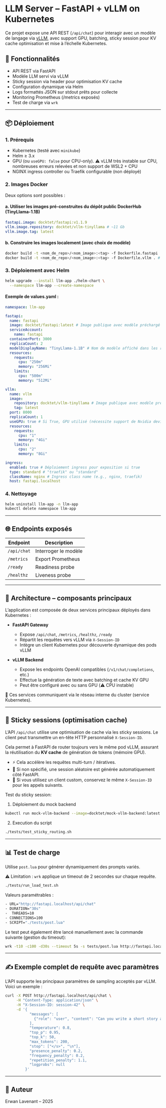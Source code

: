 # LLM Server – FastAPI + vLLM on Kubernetes

Ce projet expose une API REST (`/api/chat`) pour interagir avec un modèle de langage via [vLLM](https://github.com/vllm-project/vllm), avec support GPU, batching, sticky session pour KV cache optimisation et mise à l’échelle Kubernetes.

## 🚀 Fonctionnalités

* API REST via FastAPI
* Modèle LLM servi via vLLM
* Sticky session via header pour optimisation KV cache
* Configuration dynamique via Helm
* Logs formattés JSON sur stdout prêts pour collecte
* Monitoring Prometheus (/metrics exposés)
* Test de charge via `wrk`

---

## 📦 Déploiement

### 1. Prérequis

* Kubernetes (testé avec `minikube`)
* Helm ≥ 3.x
* GPU (ou `useGPU: false` pour CPU-only). ⚠️ vLLM très instable sur CPU, nombreuses erreurs relevées et non support de WSL2 + CPU
* NGINX ingress controller ou Traefik configurable (non déployé)

### 2. Images Docker

Deux options sont possibles :

#### a. Utiliser les images pré-construites du dépôt public DockerHub (TinyLlama-1.1B)

```yaml
fastapi.image: docktet/fastapi:v1.1.9
vllm.image.repository: docktet/vllm-tinyllama # ~11 Gb
vllm.image.tag: latest
```

#### b. Construire les images localement (avec choix de modèle)

```bash
docker build -t <nom_de_repo>/<nom_image>:<tag> -f Dockerfile.fastapi .
docker build -t <nom_de_repo>/<nom_image>:<tag> -f Dockerfile.vllm . # Nécessite de placer un modèle supporté vLLM dans /models
```

### 3. Déploiement avec Helm

```bash
helm upgrade --install llm-app ./helm-chart \
  --namespace llm-app --create-namespace
```

#### Exemple de values.yaml :

```yaml
namespace: llm-app

fastapi:
  name: fastapi
  image: docktet/fastapi:latest # Image publique avec modèle préchargé 
  serviceAccount:
    name: fastapi
  containerPort: 3000
  replicaCount: 2
  modelDisplayName: "TinyLlama-1.1B" # Nom de modèle affiché dans les réponses
  resources:
    requests:
      cpu: "250m"
      memory: "256Mi"
    limits:
      cpu: "500m"
      memory: "512Mi"

vllm:
  name: vllm
  image:
    repository: docktet/vllm-tinyllama # Image publique avec modèle préchargé 
    tag: latest
  port: 8000
  replicaCount: 1
  useGPU: true # Si True, GPU utilisé (nécessite support de Nvidia device plugin)
  resources: 
    requests:
      cpu: "1"
      memory: "4Gi"
    limits:
      cpu: "2"
      memory: "8Gi"

ingress:
  enabled: true # Déploiement ingress pour exposition si true
  type: standard # "traefik" ou "standard"
  className: nginx # Ingress class name (e.g., nginx, traefik)
  host: fastapi.localhost
```

### 4. Nettoyage

```bash
helm uninstall llm-app -n llm-app
kubectl delete namespace llm-app
```

---

## 🌐 Endpoints exposés

| Endpoint    | Description          |
| ----------- | -------------------- |
| `/api/chat` | Interroger le modèle |
| `/metrics`  | Export Prometheus    |
| `/ready`    | Readiness probe      |
| `/healthz`  | Liveness probe       |

---

## 🧹 Architecture – composants principaux

L’application est composée de deux services principaux déployés dans Kubernetes :

* **FastAPI Gateway**

  * Expose `/api/chat`, `/metrics`, `/healthz`, `/ready`
  * Répartit les requêtes vers vLLM via `X-Session-ID`
  * Intègre un client Kubernetes pour découverte dynamique des pods vLLM

* **vLLM Backend**

  * Expose les endpoints OpenAI compatibles (`/v1/chat/completions`, etc.)
  * Effectue la génération de texte avec batching et cache KV GPU
  * Peut être configuré avec ou sans GPU (⚠️ CPU instable)

🔁 Ces services communiquent via le réseau interne du cluster (service Kubernetes).

---

## 🔁 Sticky sessions (optimisation cache)

L’API `/api/chat` utilise une optimisation de cache via les sticky sessions. Le client peut transmettre un en-tête HTTP personnalisé `X-Session-ID`.

Cela permet à FastAPI de router toujours vers le même pod vLLM, assurant la réutilisation du **KV cache** de génération de tokens (mémoire GPU).

* ⚡️ Cela accélère les requêtes multi-turn / itératives.
* 🧠 Si non spécifié, une session aléatoire est générée automatiquement côté FastAPI.
* 🔄 Si vous utilisez un client custom, conservez le même `X-Session-ID` pour les appels suivants.

Test du sticky session: 

1. Déploiement du mock backend
```bash
kubectl run mock-vllm-backend --image=docktet/mock-vllm-backend:latest --namespace=llm-app --labels="app=llm-app-vllm"
```

2. Execution du script
```bash
./tests/test_sticky_routing.sh
```

---

## 📊 Test de charge

Utilise `post.lua` pour générer dynamiquement des prompts variés.

⚠️ Limitation : `wrk` applique un timeout de 2 secondes sur chaque requête.

```bash
./tests/run_load_test.sh
```

Valeurs paramétrables :

```bash
- URL="http://fastapi.localhost/api/chat"
- DURATION="30s"
-  THREADS=10
- CONNECTIONS=100
- SCRIPT="./tests/post.lua"
```

Le test peut également être lancé manuellement avec la commande suivante (gestion du timeout):

```bash
wrk -t10 -c100 -d30s --timeout 5s -s tests/post.lua http://fastapi.localhost/api/chat
```

---

## ✍️ Exemple complet de requête avec paramètres

L’API supporte les principaux paramètres de sampling acceptés par vLLM. Voici un exemple :

```bash
curl -X POST http://fastapi.localhost/api/chat \
     -H "Content-Type: application/json" \
     -H "X-Session-ID: session-42" \
     -d '{
           "messages": [
             {"role": "user", "content": "Can you write a short story about a robot who discovers music?"}
           ],
           "temperature": 0.8,
           "top_p": 0.95,
           "top_k": 50,
           "max_tokens": 200,
           "stop": ["</s>", "\n"],
           "presence_penalty": 0.2,
           "frequency_penalty": 0.2,
           "repetition_penalty": 1.1,
           "logprobs": null
         }'
```

---

## 👤 Auteur

Erwan Lavenant – 2025
